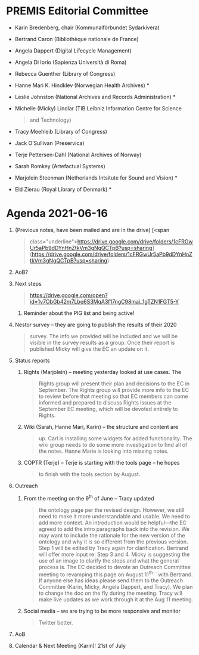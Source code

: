 PREMIS Editorial Committee 
==========================

-   Karin Bredenberg, chair (Kommunalförbundet Sydarkivera)

-   Bertrand Caron (Bibliothèque nationale de France) 

-   Angela Dappert (Digital Lifecycle Management) 

-   Angela Di Iorio (Sapienza Università di Roma)

-   Rebecca Guenther (Library of Congress)

-   Hanne Mari K. Hindklev (Norwegian Health Archives) \*

-   Leslie Johnston (National Archives and Records Administration) \*

-   Michelle (Micky) Lindlar (TIB Leibniz Information Centre for Science
    > and Technology)

-   Tracy Meehleib (Library of Congress)

-   Jack O’Sullivan (Preservica)

-   Terje Pettersen-Dahl (National Archives of Norway) 

-   Sarah Romkey (Artefactual Systems) 

-   Marjolein Steenman (Netherlands Intsitute for Sound and Vision) \*

-   Eld Zierau (Royal Library of Denmark) \*

Agenda 2021-06-16
=================

1.  (Previous notes, have been mailed and are in the drive) [<span
    > class="underline">https://drive.google.com/drive/folders/1cFRGwUr5aPb9dDYnHnZtkVm3gNgQCTpB?usp=sharing</span>](https://drive.google.com/drive/folders/1cFRGwUr5aPb9dDYnHnZtkVm3gNgQCTpB?usp=sharing)

2.  AoB?

3.  Next steps  
    > [<span
    > class="underline">https://drive.google.com/open?id=1v7ObGb42m7Lbq6S3MqA3f17ngC98ma\_1gTZN1FGT5-Y</span>](https://drive.google.com/open?id=1v7ObGb42m7Lbq6S3MqA3f17ngC98ma_1gTZN1FGT5-Y)

    1.  Reminder about the PIG list and being active!

4.  Nestor survey – they are going to publish the results of their 2020
    > survey. The info we provided will be included and we will be
    > visible in the survey results as a group. Once their report is
    > published Micky will give the EC an update on it.

5.  Status reports

    1.  Rights (Marjolein) – meeting yesterday looked at use cases. The
        > Rights group will present their plan and decisions to the EC
        > in September. The Rights group will provide more info to the
        > EC to review before that meeting so that EC members can come
        > informed and prepared to discuss Rights issues at the
        > September EC meeting, which will be devoted entirely to
        > Rights.

    2.  Wiki (Sarah, Hanne Mari, Karin) – the structure and content are
        > up. Carl is installing some widgets for added functionality.
        > The wiki group needs to do some more investigation to find all
        > of the notes. Hanne Marie is looking into missing notes.

    3.  COPTR (Terje) – Terje is starting with the tools page – he hopes
        > to finish with the tools section by August.

6.  Outreach

    1.  From the meeting on the 9<sup>th</sup> of June – Tracy updated
        > the ontology page per the revised design. However, we still
        > need to make it more understandable and usable. We need to add
        > more context. An introduction would be helpful—the EC agreed
        > to add the intro paragraphs back into the revision. We may
        > want to include the rationale for the new version of the
        > ontology and why it is so different from the previous version.
        > Step 1 will be edited by Tracy again for clarification.
        > Bertrand will offer more input re: Step 3 and 4. Micky is
        > suggesting the use of an image to clarify the steps and what
        > the general process is. The EC decided to devote an Outreach
        > Committee meeting to revamping this page on August
        > 11<sup>th--</sup> with Bertrand. If anyone else has ideas
        > please send them to the Outreach Committee (Karin, Micky,
        > Angela Dappert, and Tracy). We plan to change the doc on the
        > fly during the meeting. Tracy will make live updates as we
        > work through it at the Aug 11 meeting.

    2.  Social media – we are trying to be more responsive and monitor
        > Twitter better.

7.  AoB

8.  Calendar & Next Meeting (Karin): 21st of July

